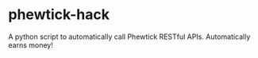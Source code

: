 phewtick-hack
=============

A python script to automatically call Phewtick RESTful APIs. Automatically earns money!